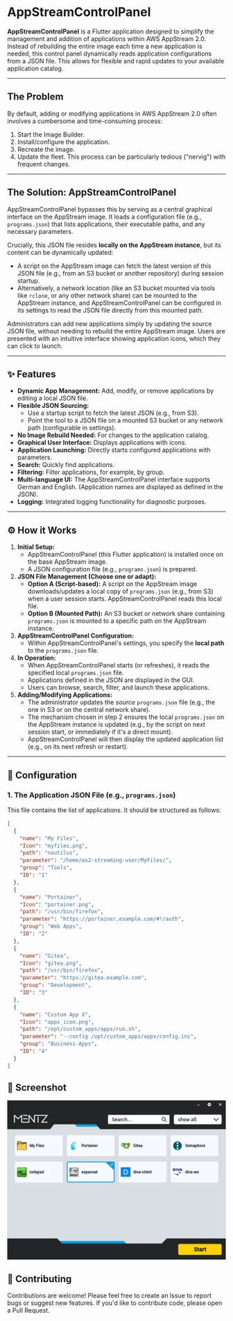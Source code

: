 # AppStreamControlPanel

**AppStreamControlPanel** is a Flutter application designed to simplify the management and addition of applications within AWS AppStream 2.0. Instead of rebuilding the entire image each time a new application is needed, this control panel dynamically reads application configurations from a JSON file. This allows for flexible and rapid updates to your available application catalog.

---

## The Problem

By default, adding or modifying applications in AWS AppStream 2.0 often involves a cumbersome and time-consuming process:
1.  Start the Image Builder.
2.  Install/configure the application.
3.  Recreate the image.
4.  Update the fleet.
This process can be particularly tedious ("nervig") with frequent changes.

---

## The Solution: AppStreamControlPanel

AppStreamControlPanel bypasses this by serving as a central graphical interface on the AppStream image. It loads a configuration file (e.g., `programs.json`) that lists applications, their executable paths, and any necessary parameters.

Crucially, this JSON file resides **locally on the AppStream instance**, but its content can be dynamically updated:
* A script on the AppStream image can fetch the latest version of this JSON file (e.g., from an S3 bucket or another repository) during session startup.
* Alternatively, a network location (like an S3 bucket mounted via tools like `rclone`, or any other network share) can be mounted to the AppStream instance, and AppStreamControlPanel can be configured in its settings to read the JSON file directly from this mounted path.

Administrators can add new applications simply by updating the source JSON file, without needing to rebuild the entire AppStream image. Users are presented with an intuitive interface showing application icons, which they can click to launch.

---

## ✨ Features

* **Dynamic App Management:** Add, modify, or remove applications by editing a local JSON file.
* **Flexible JSON Sourcing:**
    * Use a startup script to fetch the latest JSON (e.g., from S3).
    * Point the tool to a JSON file on a mounted S3 bucket or any network path (configurable in settings).
* **No Image Rebuild Needed:** For changes to the application catalog.
* **Graphical User Interface:** Displays applications with icons.
* **Application Launching:** Directly starts configured applications with parameters.
* **Search:** Quickly find applications.
* **Filtering:** Filter applications, for example, by group.
* **Multi-language UI:** The AppStreamControlPanel interface supports German and English. (Application names are displayed as defined in the JSON).
* **Logging:** Integrated logging functionality for diagnostic purposes.

---

## ⚙️ How it Works

1.  **Initial Setup:**
    * AppStreamControlPanel (this Flutter application) is installed once on the base AppStream image.
    * A JSON configuration file (e.g., `programs.json`) is prepared.
2.  **JSON File Management (Choose one or adapt):**
    * **Option A (Script-based):** A script on the AppStream image downloads/updates a local copy of `programs.json` (e.g., from S3) when a user session starts. AppStreamControlPanel reads this local file.
    * **Option B (Mounted Path):** An S3 bucket or network share containing `programs.json` is mounted to a specific path on the AppStream instance.
3.  **AppStreamControlPanel Configuration:**
    * Within AppStreamControlPanel's settings, you specify the **local path** to the `programs.json` file.
4.  **In Operation:**
    * When AppStreamControlPanel starts (or refreshes), it reads the specified local `programs.json` file.
    * Applications defined in the JSON are displayed in the GUI.
    * Users can browse, search, filter, and launch these applications.
5.  **Adding/Modifying Applications:**
    * The administrator updates the *source* `programs.json` file (e.g., the one in S3 or on the central network share).
    * The mechanism chosen in step 2 ensures the local `programs.json` on the AppStream instance is updated (e.g., by the script on next session start, or immediately if it's a direct mount).
    * AppStreamControlPanel will then display the updated application list (e.g., on its next refresh or restart).

---

## 🔧 Configuration

### 1. The Application JSON File (e.g., `programs.json`)

This file contains the list of applications. It should be structured as follows:

```json
[
  {
    "name": "My Files",
    "Icon": "myfiles.png",
    "path": "nautilus",
    "parameter": "/home/as2-streaming-user/MyFiles/",
    "group": "Tools",
    "ID": "1"
  },
  {
    "name": "Portainer",
    "Icon": "portainer.png",
    "path": "/usr/bin/firefox",
    "parameter": "https://portainer.example.com/#!/auth",
    "group": "Web Apps",
    "ID": "2"
  },
  {
    "name": "Gitea",
    "Icon": "gitea.png",
    "path": "/usr/bin/firefox",
    "parameter": "https://gitea.example.com",
    "group": "Development",
    "ID": "3"
  },
  {
    "name": "Custom App X",
    "Icon": "appx_icon.png",
    "path": "/opt/custom_apps/appx/run.sh",
    "parameter": "--config /opt/custom_apps/appx/config.ini",
    "group": "Business Apps",
    "ID": "4"
  }
]
```

## 📸 Screenshot

<img src="assets/preview_image.png" width="800">

## 🤝 Contributing

Contributions are welcome! Please feel free to create an Issue to report bugs or suggest new features. If you'd like to contribute code, please open a Pull Request.